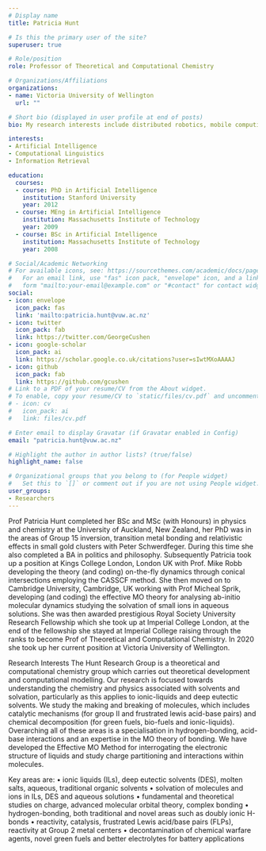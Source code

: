 ```yaml
---
# Display name
title: Patricia Hunt

# Is this the primary user of the site?
superuser: true

# Role/position
role: Professor of Theoretical and Computational Chemistry

# Organizations/Affiliations
organizations:
- name: Victoria University of Wellington
  url: ""

# Short bio (displayed in user profile at end of posts)
bio: My research interests include distributed robotics, mobile computing and programmable matter.

interests:
- Artificial Intelligence
- Computational Linguistics
- Information Retrieval

education:
  courses:
  - course: PhD in Artificial Intelligence
    institution: Stanford University
    year: 2012
  - course: MEng in Artificial Intelligence
    institution: Massachusetts Institute of Technology
    year: 2009
  - course: BSc in Artificial Intelligence
    institution: Massachusetts Institute of Technology
    year: 2008

# Social/Academic Networking
# For available icons, see: https://sourcethemes.com/academic/docs/page-builder/#icons
#   For an email link, use "fas" icon pack, "envelope" icon, and a link in the
#   form "mailto:your-email@example.com" or "#contact" for contact widget.
social:
- icon: envelope
  icon_pack: fas
  link: 'mailto:patricia.hunt@vuw.ac.nz'
- icon: twitter
  icon_pack: fab
  link: https://twitter.com/GeorgeCushen
- icon: google-scholar
  icon_pack: ai
  link: https://scholar.google.co.uk/citations?user=sIwtMXoAAAAJ
- icon: github
  icon_pack: fab
  link: https://github.com/gcushen
# Link to a PDF of your resume/CV from the About widget.
# To enable, copy your resume/CV to `static/files/cv.pdf` and uncomment the lines below.
# - icon: cv
#   icon_pack: ai
#   link: files/cv.pdf

# Enter email to display Gravatar (if Gravatar enabled in Config)
email: "patricia.hunt@vuw.ac.nz"

# Highlight the author in author lists? (true/false)
highlight_name: false

# Organizational groups that you belong to (for People widget)
#   Set this to `[]` or comment out if you are not using People widget.i
user_groups:
- Researchers
---
```


Prof Patricia Hunt completed her BSc and MSc (with Honours) in physics and chemistry at the University of Auckland, New Zealand, her PhD was in the areas of Group 15 inversion,  transition metal bonding and relativistic effects in small gold clusters with Peter Schwerdfeger.  During this time she also completed a BA in politics and philosophy.  Subsequently Patricia took up a position at Kings College London, London UK with Prof. Mike Robb developing the theory (and coding) on-the-fly dynamics through conical intersections employing the CASSCF method.  She then moved on to Cambridge University, Cambridge, UK working with Prof Micheal Sprik, developing (and coding) the effective MO theory for analysing ab-initio molecular dynamics studying the solvation of small ions in aqueous solutions.  She was then awarded prestigious Royal Society University Research Fellowship which she took up at Imperial College London, at the end of the fellowship she stayed at Imperial College raising through the ranks to become Prof of Theoretical and Computational Chemistry.  In 2020 she took up her current position at Victoria University of Wellington.

Research Interests
The Hunt Research Group is a theoretical and computational chemistry group which carries out theoretical development and computational modelling. Our research is focused towards understanding the chemistry and physics associated with solvents and solvation, particularly as this applies to ionic-liquids and deep eutectic solvents. We study the making and breaking of molecules, which includes catalytic mechanisms (for group II and frustrated lewis acid-base pairs) and chemical decomposition (for green fuels, bio-fuels and ionic-liquids). Overarching all of these areas is a specialisation in hydrogen-bonding, acid-base interactions and an expertise in the MO theory of bonding. We have developed the Effective MO Method for interrogating the electronic structure of liquids and study charge partitioning and interactions within molecules.

Key areas are:
• ionic liquids (ILs), deep eutectic solvents (DES), molten salts, aqueous, traditional organic solvents
• solvation of molecules and ions in ILs, DES and aqueous solutions
• fundamental and theoretical studies on charge, advanced molecular orbital theory, complex bonding
• hydrogen-bonding, both traditional and novel areas such as doubly ionic H-bonds
• reactivity, catalysis, frustrated Lewis acid/base pairs (FLPs), reactivity at Group 2 metal centers
• decontamination of chemical warfare agents, novel green fuels and better electrolytes for battery applications